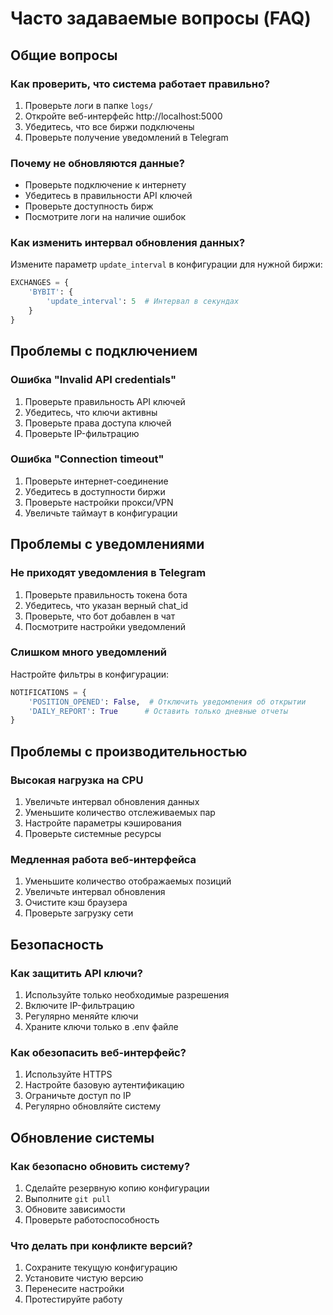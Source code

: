 # Часто задаваемые вопросы (FAQ)

## Общие вопросы

### Как проверить, что система работает правильно?
1. Проверьте логи в папке `logs/`
2. Откройте веб-интерфейс http://localhost:5000
3. Убедитесь, что все биржи подключены
4. Проверьте получение уведомлений в Telegram

### Почему не обновляются данные?
- Проверьте подключение к интернету
- Убедитесь в правильности API ключей
- Проверьте доступность бирж
- Посмотрите логи на наличие ошибок

### Как изменить интервал обновления данных?
Измените параметр `update_interval` в конфигурации для нужной биржи:
```python
EXCHANGES = {
    'BYBIT': {
        'update_interval': 5  # Интервал в секундах
    }
}
```

## Проблемы с подключением

### Ошибка "Invalid API credentials"
1. Проверьте правильность API ключей
2. Убедитесь, что ключи активны
3. Проверьте права доступа ключей
4. Проверьте IP-фильтрацию

### Ошибка "Connection timeout"
1. Проверьте интернет-соединение
2. Убедитесь в доступности биржи
3. Проверьте настройки прокси/VPN
4. Увеличьте таймаут в конфигурации

## Проблемы с уведомлениями

### Не приходят уведомления в Telegram
1. Проверьте правильность токена бота
2. Убедитесь, что указан верный chat_id
3. Проверьте, что бот добавлен в чат
4. Посмотрите настройки уведомлений

### Слишком много уведомлений
Настройте фильтры в конфигурации:
```python
NOTIFICATIONS = {
    'POSITION_OPENED': False,  # Отключить уведомления об открытии
    'DAILY_REPORT': True      # Оставить только дневные отчеты
}
```

## Проблемы с производительностью

### Высокая нагрузка на CPU
1. Увеличьте интервал обновления данных
2. Уменьшите количество отслеживаемых пар
3. Настройте параметры кэширования
4. Проверьте системные ресурсы

### Медленная работа веб-интерфейса
1. Уменьшите количество отображаемых позиций
2. Увеличьте интервал обновления
3. Очистите кэш браузера
4. Проверьте загрузку сети

## Безопасность

### Как защитить API ключи?
1. Используйте только необходимые разрешения
2. Включите IP-фильтрацию
3. Регулярно меняйте ключи
4. Храните ключи только в .env файле

### Как обезопасить веб-интерфейс?
1. Используйте HTTPS
2. Настройте базовую аутентификацию
3. Ограничьте доступ по IP
4. Регулярно обновляйте систему

## Обновление системы

### Как безопасно обновить систему?
1. Сделайте резервную копию конфигурации
2. Выполните `git pull`
3. Обновите зависимости
4. Проверьте работоспособность

### Что делать при конфликте версий?
1. Сохраните текущую конфигурацию
2. Установите чистую версию
3. Перенесите настройки
4. Протестируйте работу 